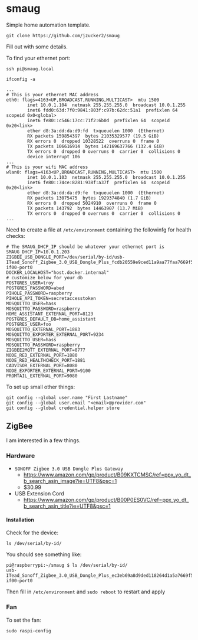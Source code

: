 # smaug

Simple home automation template.

```
git clone https://github.com/jzucker2/smaug
```

Fill out with some details.

To find your ethernet port:

```
ssh pi@smaug.local

ifconfig -a

...
# This is your ethernet MAC address
eth0: flags=4163<UP,BROADCAST,RUNNING,MULTICAST>  mtu 1500
        inet 10.0.1.104  netmask 255.255.255.0  broadcast 10.0.1.255
        inet6 fdd0:63d:7f0:9841:803f:c97b:62dc:51a1  prefixlen 64  scopeid 0x0<global>
        inet6 fe80::c546:17cc:71f2:6b0d  prefixlen 64  scopeid 0x20<link>
        ether d8:3a:dd:da:d9:fd  txqueuelen 1000  (Ethernet)
        RX packets 159854397  bytes 21035329577 (19.5 GiB)
        RX errors 0  dropped 10328522  overruns 0  frame 0
        TX packets 106616914  bytes 142169637766 (132.4 GiB)
        TX errors 0  dropped 0 overruns 0  carrier 0  collisions 0
        device interrupt 106
...
# This is your wifi MAC address
wlan0: flags=4163<UP,BROADCAST,RUNNING,MULTICAST>  mtu 1500
        inet 10.0.1.103  netmask 255.255.255.0  broadcast 10.0.1.255
        inet6 fe80::74ce:8281:938f:a37f  prefixlen 64  scopeid 0x20<link>
        ether d8:3a:dd:da:d9:fe  txqueuelen 1000  (Ethernet)
        RX packets 13075475  bytes 1929374840 (1.7 GiB)
        RX errors 0  dropped 5024910  overruns 0  frame 0
        TX packets 143792  bytes 14463907 (13.7 MiB)
        TX errors 0  dropped 0 overruns 0  carrier 0  collisions 0
...
```

Need to create a file at `/etc/environment` containing the followinfg for health checks:

```
# The SMAUG_DHCP_IP should be whatever your ethernet port is
SMAUG_DHCP_IP=10.0.1.203
ZIGBEE_USB_DONGLE_PORT=/dev/serial/by-id/usb-ITead_Sonoff_Zigbee_3.0_USB_Dongle_Plus_fcdb20559e9ced11a9aa77faa7669f5d-if00-port0
DOCKER_LOCALHOST="host.docker.internal"
# customize below for your db
POSTGRES_USER=troy
POSTGRES_PASSWORD=abed
PIHOLE_PASSWORD=raspberry
PIHOLE_API_TOKEN=secretaccesstoken
MOSQUITTO_USER=hass
MOSQUITTO_PASSWORD=raspberry
HOME_ASSISTANT_EXTERNAL_PORT=8123
POSTGRES_DEFAULT_DB=home_assistant
POSTGRES_USER=foo
MOSQUITTO_EXTERNAL_PORT=1883
MOSQUITTO_EXPORTER_EXTERNAL_PORT=9234
MOSQUITTO_USER=hass
MOSQUITTO_PASSWORD=raspberry
ZIGBEE2MQTT_EXTERNAL_PORT=8777
NODE_RED_EXTERNAL_PORT=1880
NODE_RED_HEALTHCHECK_PORT=1881
CADVISOR_EXTERNAL_PORT=8080
NODE_EXPORTER_EXTERNAL_PORT=9100
PROMTAIL_EXTERNAL_PORT=9080
```

To set up small other things:

```
git config --global user.name "First Lastname"
git config --global user.email "<email>@provider.com"
git config --global credential.helper store
```

## ZigBee

I am interested in a few things.

### Hardware

* `SONOFF Zigbee 3.0 USB Dongle Plus Gateway`
  * https://www.amazon.com/gp/product/B09KXTCMSC/ref=ppx_yo_dt_b_search_asin_image?ie=UTF8&psc=1
  * $30.99
* USB Extension Cord
  * https://www.amazon.com/gp/product/B00P0ES0VC/ref=ppx_yo_dt_b_search_asin_title?ie=UTF8&psc=1

#### Installation

Check for the device:

```
ls /dev/serial/by-id/
```

You should see something like:

```
pi@raspberrypi:~/smaug $ ls /dev/serial/by-id/
usb-ITead_Sonoff_Zigbee_3.0_USB_Dongle_Plus_ec3eb69a8d9ded118264d1a5a7669f5d-if00-port0
```

Then fill in `/etc/environment` and `sudo reboot` to restart and apply

### Fan

To set the fan:

```
sudo raspi-config
```
